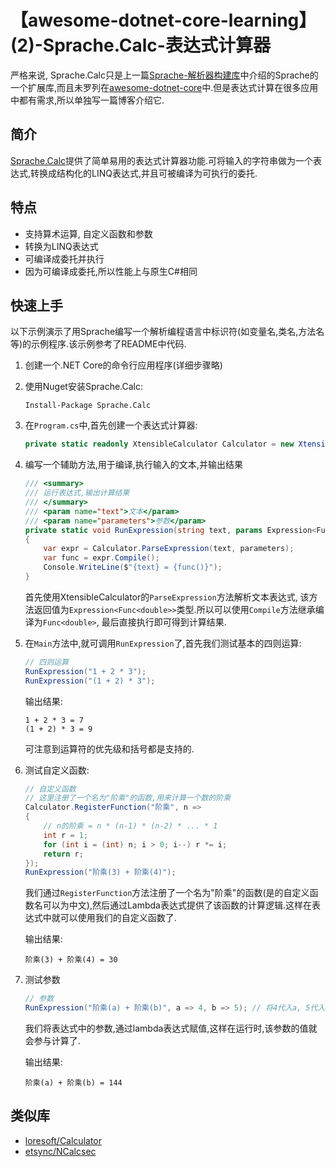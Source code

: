 # 【awesome-dotnet-core-learning】(2)-Sprache.Calc-表达式计算器

严格来说, Sprache.Calc只是上一篇[Sprache-解析器构建库](1.Sprache.md)中介绍的Sprache的一个扩展库,而且未罗列在[awesome-dotnet-core](https://github.com/thangchung/awesome-dotnet-core)中.但是表达式计算在很多应用中都有需求,所以单独写一篇博客介绍它.

## 简介

[Sprache.Calc](https://github.com/yallie/Sprache.Calc)提供了简单易用的表达式计算器功能.可将输入的字符串做为一个表达式,转换成结构化的LINQ表达式,并且可被编译为可执行的委托.

## 特点

* 支持算术运算, 自定义函数和参数
* 转换为LINQ表达式
* 可编译成委托并执行
* 因为可编译成委托,所以性能上与原生C#相同

## 快速上手

以下示例演示了用Sprache编写一个解析编程语言中标识符(如变量名,类名,方法名等)的示例程序.该示例参考了README中代码.

1. 创建一个.NET Core的命令行应用程序(详细步骤略)
1. 使用Nuget安装Sprache.Calc:

    ```
    Install-Package Sprache.Calc
    ```

1. 在`Program.cs`中,首先创建一个表达式计算器:

    ``` C#
    private static readonly XtensibleCalculator Calculator = new XtensibleCalculator();
    ```

1. 编写一个辅助方法,用于编译,执行输入的文本,并输出结果

    ``` C#
    /// <summary>
    /// 运行表达式,输出计算结果
    /// </summary>
    /// <param name="text">文本</param>
    /// <param name="parameters">参数</param>
    private static void RunExpression(string text, params Expression<Func<double, double>>[] parameters)
    {
        var expr = Calculator.ParseExpression(text, parameters);
        var func = expr.Compile();
        Console.WriteLine($"{text} = {func()}");
    }
    ```

    首先使用XtensibleCalculator的`ParseExpression`方法解析文本表达式, 该方法返回值为`Expression<Func<double>>`类型.所以可以使用`Compile`方法继承编译为`Func<double>`, 最后直接执行即可得到计算结果.

1. 在`Main`方法中,就可调用`RunExpression`了,首先我们测试基本的四则运算:

    ``` C#
    // 四则运算
    RunExpression("1 + 2 * 3");
    RunExpression("(1 + 2) * 3");
    ```

    输出结果:

    ```
    1 + 2 * 3 = 7
    (1 + 2) * 3 = 9
    ```

    可注意到运算符的优先级和括号都是支持的.

1. 测试自定义函数:

    ``` C#
    // 自定义函数
    // 这里注册了一个名为"阶乘"的函数,用来计算一个数的阶乘
    Calculator.RegisterFunction("阶乘", n =>
    {
        // n的阶乘 = n * (n-1) * (n-2) * ... * 1
        int r = 1;
        for (int i = (int) n; i > 0; i--) r *= i;
        return r;
    });
    RunExpression("阶乘(3) + 阶乘(4)");
    ```

    我们通过`RegisterFunction`方法注册了一个名为"阶乘"的函数(是的自定义函数名可以为中文),然后通过Lambda表达式提供了该函数的计算逻辑.这样在表达式中就可以使用我们的自定义函数了.

    输出结果:

    ```
    阶乘(3) + 阶乘(4) = 30
    ```

1. 测试参数

    ``` C#
    // 参数
    RunExpression("阶乘(a) + 阶乘(b)", a => 4, b => 5); // 将4代入a, 5代入b
    ```

    我们将表达式中的参数,通过lambda表达式赋值,这样在运行时,该参数的值就会参与计算了.

    输出结果:

    ```
    阶乘(a) + 阶乘(b) = 144
    ```

## 类似库

* [loresoft/Calculator](https://github.com/loresoft/Calculator)
* [etsync/NCalcsec](https://github.com/sheetsync/NCalc)